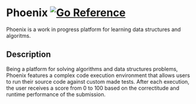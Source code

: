 # Phoenix [![Go Reference](https://pkg.go.dev/badge/github.com/marius004/phoenix-restructured.svg)](https://pkg.go.dev/github.com/marius004/phoenix-restructured) 

Phoenix is a work in progress platform for learning data structures and algoritms. 

## Description

Being a platform for solving algorithms and data structures problems, Phoenix features 
a complex code execution environment that allows users to run their source code against 
custom made tests. After each execution, the user receives a score from 0 to 100 based 
on the correctitude and runtime performance of the submission. 

